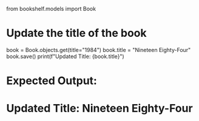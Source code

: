 from bookshelf.models import Book

# Update the title of the book
book = Book.objects.get(title="1984")
book.title = "Nineteen Eighty-Four"
book.save()
print(f"Updated Title: {book.title}")
# Expected Output:
# Updated Title: Nineteen Eighty-Four